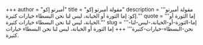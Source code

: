 +++
author = "أمبرتو إكو"
title = "مقولة أمبرتو إكو"
description = '''مقولة أمبرتو إكو: إما الثورة أو الخيانة، ليس لنا نحن البسطاء خيارات كثيرة.'''
quote = '''إما الثورة أو الخيانة، ليس لنا نحن البسطاء خيارات كثيرة.'''
slug = '''إما-الثورة-أو-الخيانة،-ليس-لنا-نحن-البسطاء-خيارات-كثيرة'''
+++
إما الثورة أو الخيانة، ليس لنا نحن البسطاء خيارات كثيرة.
